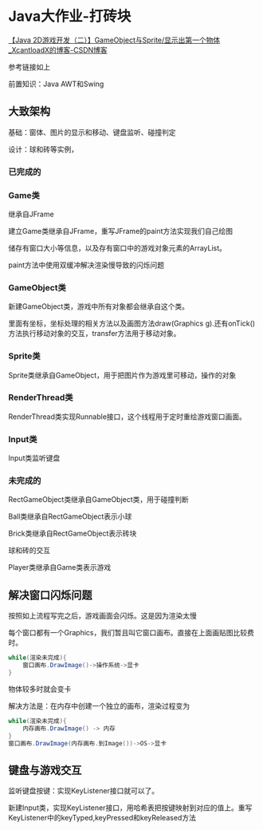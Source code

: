 # Java大作业-打砖块

[【Java 2D游戏开发（二）】GameObject与Sprite/显示出第一个物体_XcantloadX的博客-CSDN博客](https://blog.csdn.net/XcantloadX/article/details/87903319)

参考链接如上

前置知识：Java AWT和Swing

## 大致架构

基础：窗体、图片的显示和移动、键盘监听、碰撞判定

设计：球和砖等实例，

### 已完成的

### Game类

继承自JFrame

建立Game类继承自JFrame，重写JFrame的paint方法实现我们自己绘图

储存有窗口大小等信息，以及存有窗口中的游戏对象元素的ArrayList。

paint方法中使用双缓冲解决渲染慢导致的闪烁问题

### GameObject类

新建GameObject类，游戏中所有对象都会继承自这个类。

里面有坐标，坐标处理的相关方法以及画图方法draw(Graphics g).还有onTick()方法执行移动对象的交互，transfer方法用于移动对象。

### Sprite类

Sprite类继承自GameObject，用于把图片作为游戏里可移动，操作的对象

### RenderThread类

RenderThread类实现Runnable接口，这个线程用于定时重绘游戏窗口画面。

### Input类

Input类监听键盘

### 未完成的

RectGameObject类继承自GameObject类，用于碰撞判断

Ball类继承自RectGameObject表示小球

Brick类继承自RectGameObject表示砖块

球和砖的交互

Player类继承自Game类表示游戏

## 解决窗口闪烁问题

按照如上流程写完之后，游戏画面会闪烁。这是因为渲染太慢

每个窗口都有一个Graphics，我们暂且叫它窗口画布。直接在上面画贴图比较费时。

```java
while(渲染未完成){
	窗口画布.DrawImage()->操作系统->显卡	
}
```

物体较多时就会变卡

解决方法是：在内存中创建一个独立的画布，渲染过程变为

```java
while(渲染未完成){
	内存画布.DrawImage() -> 内存
}
窗口画布.DrawImage(内存画布.到Image())->OS->显卡
```

## 键盘与游戏交互

监听键盘按键：实现KeyListener接口就可以了。

新建Input类，实现KeyListener接口，用哈希表把按键映射到对应的值上。重写KeyListener中的keyTyped,keyPressed和keyReleased方法